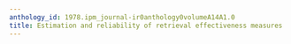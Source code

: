 ```yaml
---
anthology_id: 1978.ipm_journal-ir0anthology0volumeA14A1.0
title: Estimation and reliability of retrieval effectiveness measures
---
```

